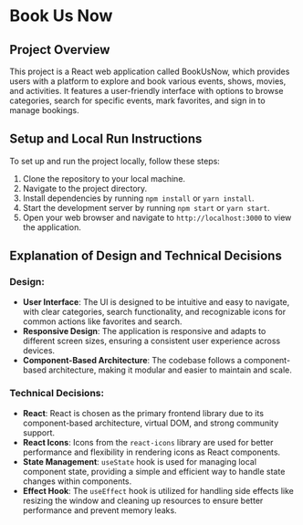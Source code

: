 # Book Us Now

## Project Overview
This project is a React web application called BookUsNow, which provides users with a platform to explore and book various events, shows, movies, and activities. It features a user-friendly interface with options to browse categories, search for specific events, mark favorites, and sign in to manage bookings.

## Setup and Local Run Instructions
To set up and run the project locally, follow these steps:
1. Clone the repository to your local machine.
2. Navigate to the project directory.
3. Install dependencies by running `npm install` or `yarn install`.
4. Start the development server by running `npm start` or `yarn start`.
5. Open your web browser and navigate to `http://localhost:3000` to view the application.

## Explanation of Design and Technical Decisions
### Design:
- **User Interface**: The UI is designed to be intuitive and easy to navigate, with clear categories, search functionality, and recognizable icons for common actions like favorites and search.
- **Responsive Design**: The application is responsive and adapts to different screen sizes, ensuring a consistent user experience across devices.
- **Component-Based Architecture**: The codebase follows a component-based architecture, making it modular and easier to maintain and scale.

### Technical Decisions:
- **React**: React is chosen as the primary frontend library due to its component-based architecture, virtual DOM, and strong community support.
- **React Icons**: Icons from the `react-icons` library are used for better performance and flexibility in rendering icons as React components.
- **State Management**: `useState` hook is used for managing local component state, providing a simple and efficient way to handle state changes within components.
- **Effect Hook**: The `useEffect` hook is utilized for handling side effects like resizing the window and cleaning up resources to ensure better performance and prevent memory leaks.

